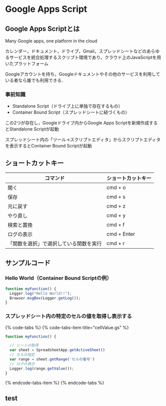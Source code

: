 # Google Apps Script

## Google Apps Scriptとは

Many Google apps, one platform in the cloud

カレンダー，ドキュメント，ドライブ，Gmail，スプレッドシートなどのあらゆるサービスを統合処理するスクリプト環境であり，クラウド上のJavaScriptを用いたプラットフォーム

Googleアカウントを持ち，Googleドキュメントやその他のサービスを利用している者なら誰でも利用できる．

### 事前知識

* Standalone Script（ドライブ上に単独で存在するもの）
* Container Bound Script（スプレッドシートに紐づくもの）

この2つが存在し，Googleドライブ内からGoogle Apps Scriptを新規作成するとStandalone Scriptが起動

スプレッドシート内の「ツール→スクリプトエディタ」からスクリプトエディタを表示するとContainer Bound Scriptが起動

## ショートカットキー

| コマンド | ショートカットキー |
| --- | --- |
| 開く | cmd + o |
| 保存 | cmd + s |
| 元に戻す | cmd + z |
| やり直し | cmd + y |
| 検索と置換 | cmd + f |
| ログの表示 | cmd + Enter |
| 「関数を選択」で選択している関数を実行 | cmd + r |

## サンプルコード

### Hello World（Container Bound Scriptの例）

```javascript
function myFunction() {
  Logger.log("Hello World!!");
  Browser.msgBox(Logger.getLog());
}
```

### スプレッドシート内の特定のセルの値を取得し表示する

{% code-tabs %}
{% code-tabs-item title="cellValue.gs" %}
```javascript
function myFunction() {

  // シートの取得
  var sheet = SpreadsheetApp.getActiveSheet()
  // セルの指定
  var range = sheet.getRange('セルの番号')
  // ログの表示
  Logger.log(range.getValue());
}
```
{% endcode-tabs-item %}
{% endcode-tabs %}


## test
